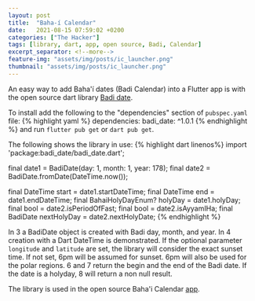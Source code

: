 ```yaml
---
layout: post
title:  "Baha-í Calendar"
date:   2021-08-15 07:59:02 +0200
categories: ["The Hacker"]
tags: [library, dart, app, open source, Badi, Calendar]
excerpt_separator: <!--more-->
feature-img: "assets/img/posts/ic_launcher.png"
thumbnail: "assets/img/posts/ic_launcher.png"
---
```

An easy way to add Baha'í dates (Badi Calendar) into a Flutter app is with the open source dart library [Badi date][source]. <!--more-->

To install add the following to the "dependencies" section of `pubspec.yaml` file:
{% highlight yaml %}
dependencies:
  badi_date: ^1.0.1
{% endhighlight %}
and run `flutter pub get` or `dart pub get`.

The following shows the library in use:
{% highlight dart linenos%}
import 'package:badi_date/badi_date.dart';

final date1 = BadiDate(day: 1, month: 1, year: 178);
final date2 = BadiDate.fromDate(DateTime.now());

final DateTime start = date1.startDateTime;
final DateTime end = date1.endDateTime;
final BahaiHolyDayEnum? holyDay = date1.holyDay;
final bool = date2.isPeriodOfFast;
final bool = date2.isAyyamIHa;
final BadiDate nextHolyDay = date2.nextHolyDate;
{% endhighlight %}

In 3 a BadiDate object is created with Badi day, month, and year. In 4 creation with a Dart DateTime is demonstrated. If the optional parameter `longitude` and `latitude` are set, the library will consider the exact sunset time. If not set, 6pm will be assumed for sunset. 6pm will also be used for the polar regions. 6 and 7 return the begin and the end of the Badi date. If the date is a holyday, 8 will return a non null result. 

The library is used in the open source Baha'i Calendar [app][app].

[source]: https://github.com/Soroosh/badi_date
[app]: https://play.google.com/store/apps/details?id=de.pezeshki.badidate